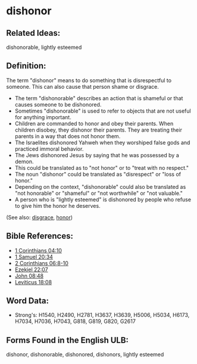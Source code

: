 # dishonor

## Related Ideas:

dishonorable, lightly esteemed

## Definition:

The term "dishonor" means to do something that is disrespectful to someone. This can also cause that person shame or disgrace.

* The term "dishonorable" describes an action that is shameful or that causes someone to be dishonored.
* Sometimes "dishonorable" is used to refer to objects that are not useful for anything important.
* Children are commanded to honor and obey their parents. When children disobey, they dishonor their parents. They are treating their parents in a way that does not honor them.
* The Israelites dishonored Yahweh when they worshiped false gods and practiced immoral behavior.
* The Jews dishonored Jesus by saying that he was possessed by a demon.
* This could be translated as to "not honor" or to "treat with no respect."
* The noun "dishonor" could be translated as "disrespect" or "loss of honor."
* Depending on the context, "dishonorable" could also be translated as "not honorable" or "shameful" or "not worthwhile" or "not valuable."
* A person who is "lightly esteemed" is dishonored by people who refuse to give him the honor he deserves.

(See also: [disgrace](../other/disgrace.md), [honor](../kt/honor.md))

## Bible References:

* [1 Corinthians 04:10](rc://en/tn/help/1co/04/10)
* [1 Samuel 20:34](rc://en/tn/help/1sa/20/34)
* [2 Corinthians 06:8-10](rc://en/tn/help/2co/06/08)
* [Ezekiel 22:07](rc://en/tn/help/ezk/22/07)
* [John 08:48](rc://en/tn/help/jhn/08/48)
* [Leviticus 18:08](rc://en/tn/help/lev/18/08)

## Word Data:

* Strong's: H1540, H2490, H2781, H3637, H3639, H5006, H5034, H6173, H7034, H7036, H7043, G818, G819, G820, G2617

## Forms Found in the English ULB:

dishonor, dishonorable, dishonored, dishonors, lightly esteemed
